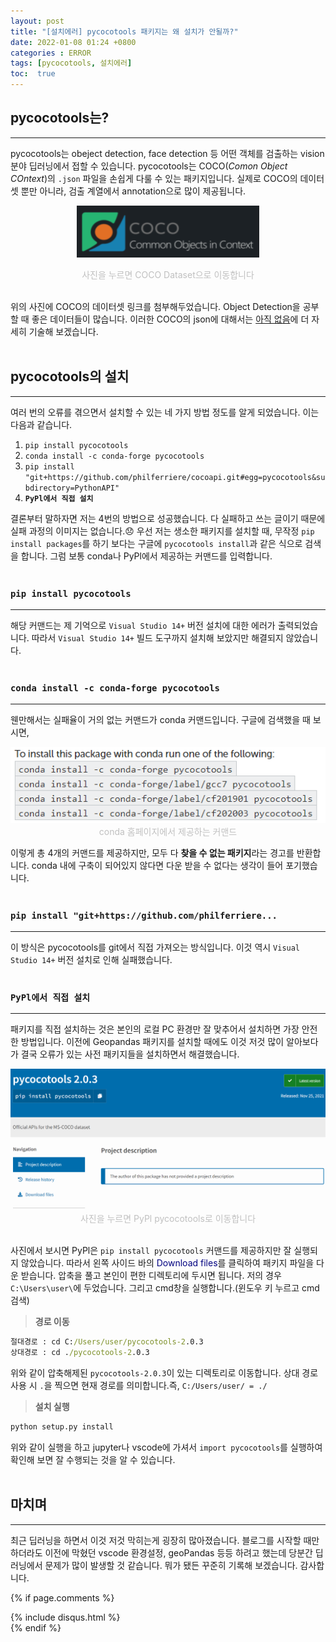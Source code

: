 ```yaml
---
layout: post
title: "[설치에러] pycocotools 패키지는 왜 설치가 안될까?"
date: 2022-01-08 01:24 +0800
categories : ERROR
tags: [pycocotools, 설치에러]
toc:  true
---
```


## pycocotools는?
---
pycocotools는 obeject detection, face detection 등 어떤 객체를 검출하는 vision 분야 딥러닝에서 접할 수 있습니다. pycocotools는 COCO(*Comon Object COntext*)의 `.json` 파일을 손쉽게 다룰 수 있는 패키지입니다. 실제로 COCO의 데이터 셋 뿐만 아니라, 검출 계열에서 annotation으로 많이 제공됩니다.
<a style="display: block;text-align: center;" href="https://cocodataset.org/#download">
    <center>
        <img src="https://github.com/chaaaning/chaaaning.github.io/blob/master/images/%EC%84%A4%EC%B9%98%EC%97%90%EB%9F%AC_pycocotools/coco.png?raw=true">
    </center>
</a>
<center>
    <span style="color:silver">
    사진을 누르면 COCO Dataset으로 이동합니다
    </span>
</center>
<br>

위의 사진에 COCO의 데이터셋 링크를 첨부해두었습니다. Object Detection을 공부할 때 좋은 데이터들이 많습니다. 이러한 COCO의 json에 대해서는 [아직 없음]("https://chaaaning.github.io")에 더 자세히 기술해 보겠습니다.
<br><br>

## pycocotools의 설치
---
여러 번의 오류를 겪으면서 설치할 수 있는 네 가지 방법 정도를 알게 되었습니다. 이는 다음과 같습니다.

1. `pip install pycocotools`
2. `conda install -c conda-forge pycocotools`
3. `pip install "git+https://github.com/philferriere/cocoapi.git#egg=pycocotools&subdirectory=PythonAPI"`
4. **`PyPl에서 직접 설치`**

결론부터 말하자면 저는 4번의 방법으로 성공했습니다. 다 실패하고 쓰는 글이기 때문에 실패 과정의 이미지는 없습니다.😞 우선 저는 생소한 패키지를 설치할 때, 무작정 `pip install packages`를 하기 보다는 구글에 `pycocotools install`과 같은 식으로 검색을 합니다. 그럼 보통 conda나 PyPl에서 제공하는 커맨드를 입력합니다.
<br><br>

### `pip install pycocotools`
---
해당 커맨드는 제 기억으로 `Visual Studio 14+` 버전 설치에 대한 에러가 출력되었습니다. 따라서 `Visual Studio 14+` 빌드 도구까지 설치해 보았지만 해결되지 않았습니다.
<br><br>

### `conda install -c conda-forge pycocotools`
---
웬만해서는 실패율이 거의 없는 커맨드가 conda 커맨드입니다. 구글에 검색했을 때 보시면, 

<center>
    <img src="https://github.com/chaaaning/chaaaning.github.io/blob/master/images/%EC%84%A4%EC%B9%98%EC%97%90%EB%9F%AC_pycocotools/conda_install.png?raw=true">
</center>
<center><span style="color:silver">conda 홈페이지에서 제공하는 커맨드</span></center>


이렇게 총 4개의 커맨드를 제공하지만, 모두 다 **찾을 수 없는 패키지**라는 경고를 반환합니다. conda 내에 구축이 되어있지 않다면 다운 받을 수 없다는 생각이 들어 포기했습니다.
<br><br>

### `pip install "git+https://github.com/philferriere...`
---
이 방식은 pycocotools를 git에서 직접 가져오는 방식입니다. 이것 역시 `Visual Studio 14+` 버전 설치로 인해 실패했습니다.
<br><br>

### `PyPl에서 직접 설치`
---
패키지를 직접 설치하는 것은 본인의 로컬 PC 환경만 잘 맞추어서 설치하면 가장 안전한 방법입니다. 이전에 Geopandas 패키지를 설치할 때에도 이것 저것 많이 알아보다가 결국 오류가 있는 사전 패키지들을 설치하면서 해결했습니다.

<a style="display: block;text-align: center;" href="https://pypi.org/project/pycocotools/">
    <center>
        <img src="https://github.com/chaaaning/chaaaning.github.io/blob/master/images/%EC%84%A4%EC%B9%98%EC%97%90%EB%9F%AC_pycocotools/pypl_pycocotools.png?raw=true">
    </center>
</a>
<center>
    <span style="color:silver">
    사진을 누르면 PyPl pycocotools로 이동합니다
    </span>
</center>
<br>

사진에서 보시면 PyPl은 `pip install pycocotools` 커맨드를 제공하지만 잘 실행되지 않았습니다. 따라서 왼쪽 사이드 바의 <span style="color:navy">Download files</span>를 클릭하여 패키지 파일을 다운 받습니다. 압축을 풀고 본인이 편한 디렉토리에 두시면 됩니다. 저의 경우 `C:\Users\user\`에 두었습니다. 그리고 cmd창을 실행합니다.(윈도우 키 누르고 cmd 검색)

> **경로 이동**

```cmd
절대경로 : cd C:/Users/user/pycocotools-2.0.3
상대경로 : cd ./pycocotools-2.0.3
```
위와 같이 압축해제된 `pycocotools-2.0.3`이 있는 디렉토리로 이동합니다. 상대 경로 사용 시 `.`을 찍으면 현재 경로를 의미합니다.즉, `C:/Users/user/ = ./`

> **설치 실행**

```cmd
python setup.py install
```
위와 같이 실행을 하고 jupyter나 vscode에 가셔서 `import pycocotools`를 실행하여 확인해 보면 잘 수행되는 것을 알 수 있습니다.
<br><br>

## 마치며
---
최근 딥러닝을 하면서 이것 저것 막히는게 굉장히 많아졌습니다. 블로그를 시작할 때만 하더라도 이전에 막혔던 vscode 환경설정, geoPandas 등등 하려고 했는데 당분간 딥러닝에서 문제가 많이 발생할 것 같습니다. 뭐가 됐든 꾸준히 기록해 보겠습니다. 감사합니다.

{% if page.comments %}
<div id="post-disqus" class="container">
{% include disqus.html %}
</div>
{% endif %}